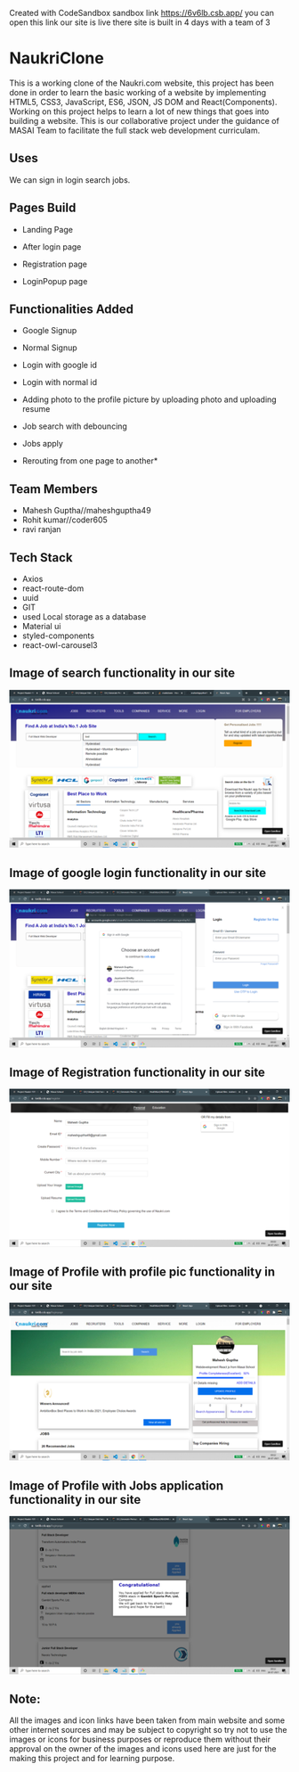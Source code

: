 
Created with CodeSandbox
sandbox link https://6v6lb.csb.app/ you can open this link our site is live there site is built in 4 days with a team of 3

# NaukriClone

This is a working clone of the Naukri.com website, this project has been done in order to learn the basic working of a website by implementing HTML5, CSS3, JavaScript, ES6, JSON, JS DOM and React(Components). Working on this project helps to learn a lot of new things that goes into building a website. This is our collaborative project under the guidance of MASAI Team to facilitate the full stack web development curriculam.  

## Uses

We can sign in login search jobs.

## Pages Build

* Landing Page

* After login page 

* Registration page

* LoginPopup page

## Functionalities Added

* Google Signup

* Normal Signup

* Login with google id

* Login with normal id

* Adding photo to the profile picture by uploading photo and uploading resume

* Job search with debouncing
 
* Jobs apply 

* Rerouting from one page to another*

## Team Members

* Mahesh Guptha//maheshguptha49
* Rohit kumar//coder605
* ravi ranjan

## Tech Stack

* Axios
* react-route-dom
* uuid
* GIT
* used Local storage as a database
* Material ui
* styled-components
* react-owl-carousel3

## Image of search functionality in our site 
<p align="center">
  <img src="https://raw.githubusercontent.com/maheshguptha49/Naukri-Clone/main/SitePictures/Screenshot%20(232).png?raw=true" alt="Naukri clone">
</p>

## Image of google login functionality in our site 
<p align="center">
  <img src="https://github.com/maheshguptha49/Naukri-Clone/blob/main/SitePictures/Screenshot%20(233).png?raw=true" alt="Naukri clone">
</p>

## Image of Registration functionality in our site 
<p align="center">
  <img src="https://github.com/maheshguptha49/Naukri-Clone/blob/main/SitePictures/Screenshot%20(235).png?raw=true" alt="Naukri clone">
</p>

## Image of Profile with profile pic functionality in our site 
<p align="center">
  <img src="https://github.com/maheshguptha49/Naukri-Clone/blob/main/SitePictures/Screenshot%20(236).png?raw=true" alt="Naukri clone">
</p>

## Image of Profile with Jobs application functionality in our site 
<p align="center">
  <img src="https://github.com/maheshguptha49/Naukri-Clone/blob/main/SitePictures/Screenshot%20(237).png?raw=true" alt="Naukri clone">
</p>

## Note:
All the images and icon links have been taken from main website and some other internet sources and may be subject to copyright so try not to use the images or icons for business purposes or reproduce them without their approval on the owner of the images and icons used here are just for the making this project and for learning purpose.
